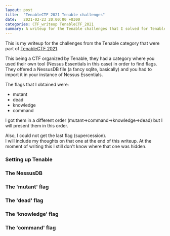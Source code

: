 ```yaml
---
layout: post
title:  "TenableCTF 2021 Tenable challenges"
date:   2021-02-23 20:00:00 +0300
categories: CTF_writeup TenableCTF_2021
summary: A writeup for the Tenable challenges that I solved for TenableCTF 2021 and some of my thoughts on the one that I did not solve.
---
```

This is my writeup for the challenges from the Tenable category that were part of [TenableCTF 2021](https://ctftime.org/event/1266).  

This being a CTF organized by Tenable, they had a category where you used their own tool (Nessus Essentials in this case) in order to find flags.  
They offered a NessusDB file (a fancy sqlite, basically) and you had to import it in your instance of Nessus Essentials.  

The flags that I obtained were:
- mutant
- dead
- knowledge
- command

I got them in a different order (mutant->command->knowledge->dead) but I will present them in this order.  

Also, I could not get the last flag (supercession).  
I will include my thoughts on that one at the end of this writeup. At the moment of writing this I still don't know where that one was hidden.  

### Setting up Tenable

### The NessusDB

### The 'mutant' flag

### The 'dead' flag

### The 'knowledge' flag

### The 'command' flag